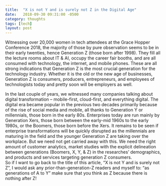 ```yaml
---
title:  "X is not Y and is surely not Z in the Digital Age"
date:   2018-09-30 09:31:00 -0500
category: thoughts 
tags: [tech]
layout: post
---
```


Witnessing over 20,000 women in tech attendees at the Grace Hopper Conference 2018, the majority of those by pure observation seems to be in their early twenties, hence Generation Z (those born after 1998). They fill all the lecture rooms about IT & AI, occupy the career fair booths, and are all consumed with technology, the internet, and mobile phones. These are all strong indications that Generation Z is the most crucial generation for the technology industry. Whether it is the old or the new age of businesses, Generation Z is consumers, producers, entrepreneurs, and employees of technologists today and pretty soon will be employers as well.

In the last couple of years, we witnessed many companies talking about digital transformation – mobile-first, cloud-first, and everything digital. The digital era became popular in the previous two decades primarily because of the rise of social media and mobile, all thanks to Generation Y or millennials, those born in the early 80s. Enterprises today are run mainly by Generation Xers, those born between the early-mid 1960s to the early 1980s, or the Boomers, those born before the Xers. It remains to be seen if enterprise transformations will be quickly disrupted as the millennials are maturing in the field and the younger Generation Z are taking over the workplace. But we need not get carried away with this. We need the right amount of customer analytics, market studies with the explicit delineation between generations (Boomers, X, Y, & Z) in the researches’ demographics, and products and services targeting generation Z consumers.  
So if I want to go back to the title of this article, “X is not Y and is surely not Z”, I would ask any prior-than-generation-Z readers and myself to: “as generations of A to Y” make sure that you think as Z because there is nothing after Z!
